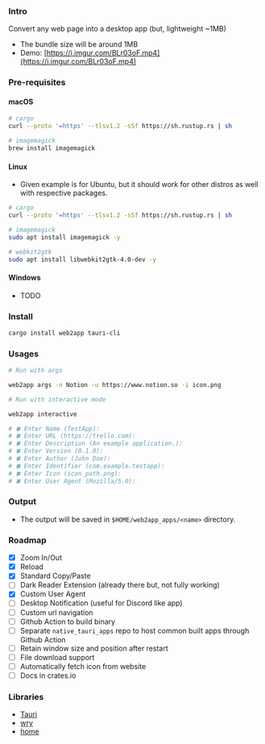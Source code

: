 ### Intro

Convert any web page into a desktop app (but, lightweight ~1MB)

- The bundle size will be around 1MB
- Demo: [https://i.imgur.com/BLr03oF.mp4](https://i.imgur.com/BLr03oF.mp4)

### Pre-requisites

#### macOS

```sh
# cargo
curl --proto '=https' --tlsv1.2 -sSf https://sh.rustup.rs | sh

# imagemagick
brew install imagemagick
```

#### Linux 

- Given example is for Ubuntu, but it should work for other distros as well with respective packages.

```sh
# cargo
curl --proto '=https' --tlsv1.2 -sSf https://sh.rustup.rs | sh

# imagemagick
sudo apt install imagemagick -y

# webkit2gtk
sudo apt install libwebkit2gtk-4.0-dev -y
```

#### Windows

- TODO

### Install

```sh
cargo install web2app tauri-cli
```

### Usages 

```sh
# Run with args

web2app args -n Notion -u https://www.notion.so -i icon.png
```

```sh
# Run with interactive mode

web2app interactive

# 🍀 Enter Name (TestApp):
# 🍀 Enter URL (https://trello.com):
# 🍀 Enter Description (An example application.):
# 🍀 Enter Version (0.1.0):
# 🍀 Enter Author (John Doe):
# 🍀 Enter Identifier (com.example.testapp):
# 🍀 Enter Icon (icon_path.png):
# 🍀 Enter User Agent (Mozilla/5.0):
```

### Output

- The output will be saved in `$HOME/web2app_apps/<name>` directory.

### Roadmap

- [x] Zoom In/Out
- [x] Reload
- [x] Standard Copy/Paste
- [ ] Dark Reader Extension (already there but, not fully working)
- [x] Custom User Agent
- [ ] Desktop Notification (useful for Discord like app)
- [ ] Custom url navigation
- [ ] Github Action to build binary
- [ ] Separate `native_tauri_apps` repo to host common built apps through Github Action
- [ ] Retain window size and position after restart
- [ ] File download support
- [ ] Automatically fetch icon from website
- [ ] Docs in crates.io

### Libraries

- [Tauri](https://github.com/tauri-apps/tauri)
- [wry](https://github.com/tauri-apps/wry)
- [home](https://github.com/brson/home)
